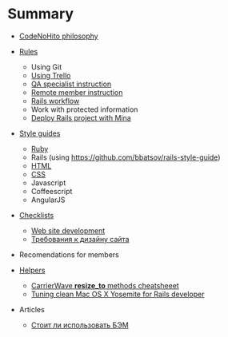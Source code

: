 # Summary

* [CodeNoHito philosophy](philosophy/README.md)

* [Rules](rules/README.md)
    * Using Git
    * [Using Trello](rules/trello.md)
    * [QA specialist instruction](rules/qa_specialist.md)
    * [Remote member instruction](rules/remote_member.md)
    * [Rails workflow](rules/rails_workflow.md)
    * Work with protected information
    * [Deploy Rails project with Mina](rules/rails_deploy.md)

* [Style guides](styleguides/README.md)
    * [Ruby](styleguides/ruby.md)
    * Rails (using https://github.com/bbatsov/rails-style-guide)
    * [HTML](styleguides/html.md)
    * [CSS](styleguides/css.md)
    * Javascript
    * Coffeescript
    * AngularJS

* [Checklists](checklists/README.md)
    * [Web site development](checklists/website.md)
    * [Требования к дизайну сайта](checklists/design_requirements.md)

* Recomendations for members

* [Helpers](helpers/README.md)
    * [CarrierWave **resize_to** methods cheatsheeet](helpers/carrierwave_resize_to.md)
    * [Tuning clean Mac OS X Yosemite for Rails developer](helpers/yousemite_tuning_for_rails.md)

* Articles
    * [Стоит ли использовать БЭМ](articles/should_we_use_bem.md)
